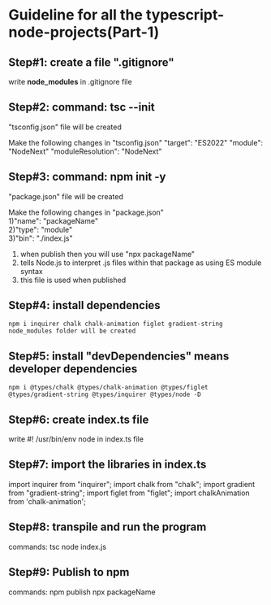 # Guideline for all the typescript-node-projects(Part-1)
 
 ## Step#1: create a file ".gitignore"
 write **node_modules** in .gitignore file

 ## Step#2: command: tsc --init
 "tsconfig.json" file will be created
 
 Make the following changes in "tsconfig.json"
    "target": "ES2022"
    "module": "NodeNext"
    "moduleResolution": "NodeNext"

## Step#3: command: npm init -y
 "package.json" file will be created
   
Make the following changes in "package.json"   
    1)"name": "packageName"   
    2)"type": "module"         
    3)"bin": "./index.js"     
1) when publish then you will use "npx packageName"
2) tells Node.js to interpret .js files within that package as using ES module syntax
3) this file is used when published

## Step#4: install dependencies
    npm i inquirer chalk chalk-animation figlet gradient-string
    node_modules folder will be created

## Step#5:  install "devDependencies" means developer dependencies
    npm i @types/chalk @types/chalk-animation @types/figlet @types/gradient-string @types/inquirer @types/node -D

## Step#6: create index.ts file
write #! /usr/bin/env node in index.ts file

## Step#7: import the libraries in index.ts
import inquirer from "inquirer";
import chalk from "chalk";
import gradient from "gradient-string";
import figlet from "figlet";
import chalkAnimation from 'chalk-animation';

## Step#8: transpile and run the program
commands: 
tsc
node index.js

## Step#9: Publish to npm
commands:
npm publish
npx packageName
